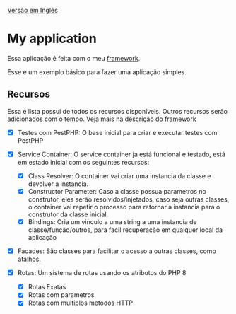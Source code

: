 [Versão em Inglês](https://github.com/skay1994/portifolio-my-application)

# My application

Essa aplicação é feita com o meu [framework](https://github.com/skay1994/portifolio-my-framework).

Esse é um exemplo básico para fazer uma aplicação simples.

## Recursos

Essa é lista possui de todos os recursos disponíveis. Outros recursos serão adicionados com o tempo. Veja mais na descrição do [framework](https://github.com/skay1994/portifolio-my-framework)

- [x] Testes com PestPHP: O base inicial para criar e executar testes com PestPHP

- [x] Service Container: O service container ja está funcional e testado, está em estado inicial com os seguintes recursos:
    - [x] Class Resolver: O container vai criar uma instancia da classe e devolver a instancia.
    - [x] Constructor Parameter: Caso a classe possua parametros no construtor, eles serão resolvidos/injetados,
      caso seja outras classes, o container vai repetir o processo para retornar a instancia para o construtor da classe inicial.
    - [x] Bindings: Cria um vinculo a uma string a uma instancia de classe/função/outros, para facil recuperação em qualquer local da aplicação

- [x] Facades: São classes para facilitar o acesso a outras classes, como atalhos.
- [x] Rotas: Um sistema de rotas usando os atributos do PHP 8
    - [x] Rotas Exatas
    - [x] Rotas com parametros
    - [x] Rotas com multiplos metodos HTTP